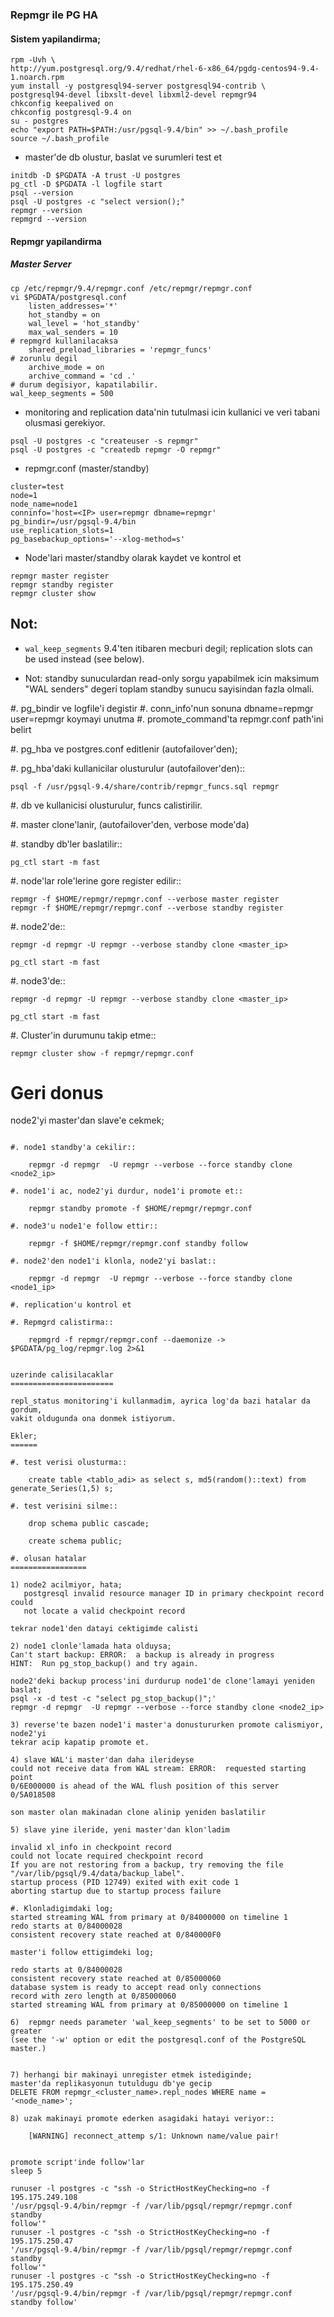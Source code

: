 ### Repmgr ile PG HA

#### Sistem yapilandirma;

```
rpm -Uvh \
http://yum.postgresql.org/9.4/redhat/rhel-6-x86_64/pgdg-centos94-9.4-1.noarch.rpm
yum install -y postgresql94-server postgresql94-contrib \
postgresql94-devel libxslt-devel libxml2-devel repmgr94 
chkconfig keepalived on
chkconfig postgresql-9.4 on
su - postgres
echo "export PATH=$PATH:/usr/pgsql-9.4/bin" >> ~/.bash_profile
source ~/.bash_profile
```

* master'de db olustur, baslat ve surumleri test et

```
initdb -D $PGDATA -A trust -U postgres
pg_ctl -D $PGDATA -l logfile start
psql --version
psql -U postgres -c "select version();"
repmgr --version
repmgrd --version
```

#### Repmgr yapilandirma

##### Master Server

```
cp /etc/repmgr/9.4/repmgr.conf /etc/repmgr/repmgr.conf
vi $PGDATA/postgresql.conf
    listen_addresses='*'
    hot_standby = on
    wal_level = 'hot_standby'
    max_wal_senders = 10
# repmgrd kullanilacaksa
    shared_preload_libraries = 'repmgr_funcs'
# zorunlu degil
    archive_mode = on
    archive_command = 'cd .'
# durum degisiyor, kapatilabilir.
wal_keep_segments = 500
```

*  monitoring and replication data'nin tutulmasi icin kullanici ve veri tabani
   olusmasi gerekiyor.
```
psql -U postgres -c "createuser -s repmgr"
psql -U postgres -c "createdb repmgr -O repmgr"
```

* repmgr.conf (master/standby)

```
cluster=test
node=1
node_name=node1
conninfo='host=<IP> user=repmgr dbname=repmgr'
pg_bindir=/usr/pgsql-9.4/bin
use_replication_slots=1
pg_basebackup_options='--xlog-method=s'
```

* Node'lari master/standby olarak kaydet ve kontrol et

```
repmgr master register
repmgr standby register
repmgr cluster show
```




Not:  
---
* `wal_keep_segments` 9.4'ten itibaren mecburi degil; replication slots can be
  used instead (see below).

* Not: standby sunuculardan read-only sorgu yapabilmek icin maksimum "WAL senders"
  degeri toplam standby sunucu sayisindan fazla olmali.

#. pg_bindir ve logfile'i degistir
#. conn_info'nun sonuna dbname=repmgr user=repmgr koymayi unutma
#. promote_command'ta repmgr.conf path'ini belirt

#. pg_hba ve postgres.conf editlenir (autofailover'den);

#. pg_hba'daki kullanicilar olusturulur (autofailover'den)::

    psql -f /usr/pgsql-9.4/share/contrib/repmgr_funcs.sql repmgr

#. db ve kullanicisi olusturulur, funcs calistirilir.

#. master clone'lanir, (autofailover'den, verbose mode'da)
   
#. standby db'ler baslatilir:: 
   
    pg_ctl start -m fast

#. node'lar role'lerine gore register edilir::

    repmgr -f $HOME/repmgr/repmgr.conf --verbose master register
    repmgr -f $HOME/repmgr/repmgr.conf --verbose standby register

#. node2'de::

    repmgr -d repmgr -U repmgr --verbose standby clone <master_ip>

    pg_ctl start -m fast

#. node3'de::

    repmgr -d repmgr -U repmgr --verbose standby clone <master_ip>

    pg_ctl start -m fast

#. Cluster'in durumunu takip etme::

    repmgr cluster show -f repmgr/repmgr.conf


Geri donus
==========

node2'yi master'dan slave'e cekmek;
~~~~~~~~~~~~~~~~~~~~~~~~~~~~~~~~~~~

#. node1 standby'a cekilir::

    repmgr -d repmgr  -U repmgr --verbose --force standby clone <node2_ip>

#. node1'i ac, node2'yi durdur, node1'i promote et::

    repmgr standby promote -f $HOME/repmgr/repmgr.conf

#. node3'u node1'e follow ettir::

    repmgr -f $HOME/repmgr/repmgr.conf standby follow

#. node2'den node1'i klonla, node2'yi baslat::

    repmgr -d repmgr  -U repmgr --verbose --force standby clone <node1_ip>

#. replication'u kontrol et

#. Repmgrd calistirma::

    repmgrd -f repmgr/repmgr.conf --daemonize -> $PGDATA/pg_log/repmgr.log 2>&1


uzerinde calisilacaklar
=======================

repl_status monitoring'i kullanmadim, ayrica log'da bazi hatalar da gordum,
vakit oldugunda ona donmek istiyorum.

Ekler;
======

#. test verisi olusturma::

    create table <tablo_adi> as select s, md5(random()::text) from generate_Series(1,5) s;
    
#. test verisini silme::

    drop schema public cascade;

    create schema public;

#. olusan hatalar
=================

1) node2 acilmiyor, hata;
   postgresql invalid resource manager ID in primary checkpoint record could
   not locate a valid checkpoint record
 
tekrar node1'den datayi cektigimde calisti

2) node1 clonle'lamada hata olduysa;
Can't start backup: ERROR:  a backup is already in progress
HINT:  Run pg_stop_backup() and try again.

node2'deki backup process'ini durdurup node1'de clone'lamayi yeniden baslat;
psql -x -d test -c "select pg_stop_backup()";'
repmgr -d repmgr  -U repmgr --verbose --force standby clone <node2_ip>

3) reverse'te bazen node1'i master'a donustururken promote calismiyor, node2'yi
tekrar acip kapatip promote et.

4) slave WAL'i master'dan daha ilerideyse 
could not receive data from WAL stream: ERROR:  requested starting point
0/6E000000 is ahead of the WAL flush position of this server 0/5A018508

son master olan makinadan clone alinip yeniden baslatilir

5) slave yine ileride, yeni master'dan klon'ladim

invalid xl_info in checkpoint record
could not locate required checkpoint record
If you are not restoring from a backup, try removing the file "/var/lib/pgsql/9.4/data/backup_label".
startup process (PID 12749) exited with exit code 1
aborting startup due to startup process failure

#. Klonladigimdaki log;
started streaming WAL from primary at 0/84000000 on timeline 1
redo starts at 0/84000028
consistent recovery state reached at 0/840000F0

master'i follow ettigimdeki log;

redo starts at 0/84000028
consistent recovery state reached at 0/85000060
database system is ready to accept read only connections
record with zero length at 0/85000060
started streaming WAL from primary at 0/85000000 on timeline 1

6)  repmgr needs parameter 'wal_keep_segments' to be set to 5000 or greater
(see the '-w' option or edit the postgresql.conf of the PostgreSQL master.)


7) herhangi bir makinayi unregister etmek istediginde; 
master'da replikasyonun tutuldugu db'ye gecip
DELETE FROM repmgr_<cluster_name>.repl_nodes WHERE name = '<node_name>';

8) uzak makinayi promote ederken asagidaki hatayi veriyor::

    [WARNING] reconnect_attemp s/1: Unknown name/value pair!


promote script'inde follow'lar
sleep 5

runuser -l postgres -c "ssh -o StrictHostKeyChecking=no -f 195.175.249.108
'/usr/pgsql-9.4/bin/repmgr -f /var/lib/pgsql/repmgr/repmgr.conf standby
follow'"
runuser -l postgres -c "ssh -o StrictHostKeyChecking=no -f 195.175.250.47
'/usr/pgsql-9.4/bin/repmgr -f /var/lib/pgsql/repmgr/repmgr.conf standby
follow'"
runuser -l postgres -c "ssh -o StrictHostKeyChecking=no -f 195.175.250.49
'/usr/pgsql-9.4/bin/repmgr -f /var/lib/pgsql/repmgr/repmgr.conf standby follow'

        
